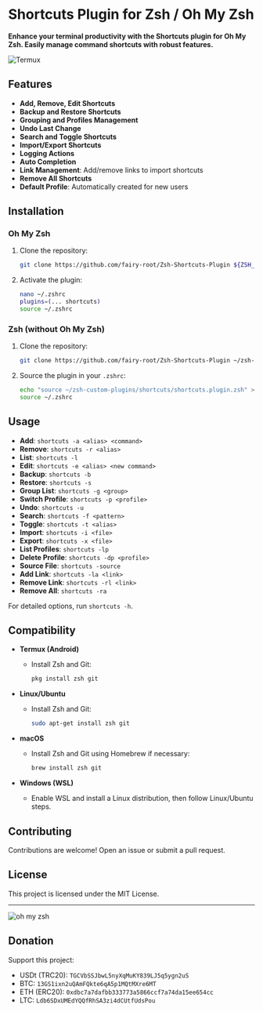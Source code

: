 # Shortcuts Plugin for Zsh / Oh My Zsh

**Enhance your terminal productivity with the Shortcuts plugin for Oh My Zsh. Easily manage command shortcuts with robust features.**

![Termux](https://i.imgur.com/I2wjmj5.jpeg "Displaying help")

## Features

- **Add, Remove, Edit Shortcuts**
- **Backup and Restore Shortcuts**
- **Grouping and Profiles Management**
- **Undo Last Change**
- **Search and Toggle Shortcuts**
- **Import/Export Shortcuts**
- **Logging Actions**
- **Auto Completion**
- **Link Management**: Add/remove links to import shortcuts
- **Remove All Shortcuts**
- **Default Profile**: Automatically created for new users

## Installation

### Oh My Zsh

1. Clone the repository:
    ```sh
    git clone https://github.com/fairy-root/Zsh-Shortcuts-Plugin ${ZSH_CUSTOM:-$HOME/.oh-my-zsh/custom}/plugins/shortcuts
    ```

2. Activate the plugin:
    ```sh
    nano ~/.zshrc
    plugins=(... shortcuts)
    source ~/.zshrc
    ```

### Zsh (without Oh My Zsh)

1. Clone the repository:
    ```sh
    git clone https://github.com/fairy-root/Zsh-Shortcuts-Plugin ~/zsh-custom-plugins/shortcuts
    ```

2. Source the plugin in your `.zshrc`:
    ```sh
    echo "source ~/zsh-custom-plugins/shortcuts/shortcuts.plugin.zsh" >> ~/.zshrc
    source ~/.zshrc
    ```

## Usage

- **Add**: `shortcuts -a <alias> <command>`
- **Remove**: `shortcuts -r <alias>`
- **List**: `shortcuts -l`
- **Edit**: `shortcuts -e <alias> <new command>`
- **Backup**: `shortcuts -b`
- **Restore**: `shortcuts -s`
- **Group List**: `shortcuts -g <group>`
- **Switch Profile**: `shortcuts -p <profile>`
- **Undo**: `shortcuts -u`
- **Search**: `shortcuts -f <pattern>`
- **Toggle**: `shortcuts -t <alias>`
- **Import**: `shortcuts -i <file>`
- **Export**: `shortcuts -x <file>`
- **List Profiles**: `shortcuts -lp`
- **Delete Profile**: `shortcuts -dp <profile>`
- **Source File**: `shortcuts -source`
- **Add Link**: `shortcuts -la <link>`
- **Remove Link**: `shortcuts -rl <link>`
- **Remove All**: `shortcuts -ra`

For detailed options, run `shortcuts -h`.

## Compatibility

- **Termux (Android)**
  - Install Zsh and Git:
    ```sh
    pkg install zsh git
    ```

- **Linux/Ubuntu**
  - Install Zsh and Git:
    ```sh
    sudo apt-get install zsh git
    ```

- **macOS**
  - Install Zsh and Git using Homebrew if necessary:
    ```sh
    brew install zsh git
    ```

- **Windows (WSL)**
  - Enable WSL and install a Linux distribution, then follow Linux/Ubuntu steps.

## Contributing

Contributions are welcome! Open an issue or submit a pull request.

## License

This project is licensed under the MIT License.

---

![oh my zsh](https://i.imgur.com/XQruyEK.jpeg "oh my zsh")

## Donation

Support this project:

- USDt (TRC20): `TGCVbSSJbwL5nyXqMuKY839LJ5q5ygn2uS`
- BTC: `13GS1ixn2uQAmFQkte6qA5p1MQtMXre6MT`
- ETH (ERC20): `0xdbc7a7dafbb333773a5866ccf7a74da15ee654cc`
- LTC: `Ldb6SDxUMEdYQQfRhSA3zi4dCUtfUdsPou`